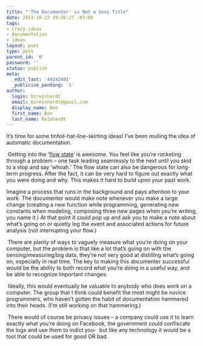 ```yaml
---
title: "'The Documenter' is Not a Sexy Title"
date: 2013-10-22 19:26:27 -07:00
tags:
- crazy ideas
- documentation
- ideas
layout: post
type: post
parent_id: '0'
password: ''
status: publish
meta:
  _edit_last: '44242401'
  _publicize_pending: '1'
author:
  login: bzreinhardt
  email: bzreinhardt@gmail.com
  display_name: Ben
  first_name: Ben
  last_name: Reinhardt
---
```


<p>It’s time for some tinfoil-hat-line-skirting ideas! I’ve been mulling the idea of automatic documentation.  </p>
<p> Getting into the ‘<a href="http://en.wikipedia.org/wiki/Flow_state" target="_blank">flow state</a>’ is awesome. You feel like you’re rocketing through a problem – one task leading seamlessly to the next until you skid to a stop and say ‘whoah.’ The flow state can also be dangerous for long-term progress. After the fact, it can be very hard to figure out exactly what you were doing and why. This makes it hard to build upon your past work.</p>
<p>Imagine a process that runs in the background and pays attention to your work. The documenter would make note whenever you make a large change (creating a new function while programming, generating new constants when modeling, composing three new pages when you’re writing, you name it.) At that point it could pop up and ask you to make a note about what’s going on or quietly log the event and associated actions for future analysis (not interrupting your flow.)</p>
<p> There are plenty of ways to vaguely measure what you’re doing on your computer, but the problem is that like a lot that’s going on with the sensing/measuring/big data, they’re not very good at distilling what’s going on, especially in real time. The key to making this documenter successful would be the ability to both record what you’re doing in a useful way, and be able to recognize important changes.</p>
<p> Ideally, this would eventually be valuable to anybody who does work on a computer. The group that I think could benefit the most might be novice programmers, who haven’t gotten the habit of documentation hammered into their heads. (I’m still working on that hammering.)  </p>
<p> There would of course be privacy issues – a company could use it to learn exactly what you’re doing on Facebook, the government could confiscate the logs and use them to indict you-  but like any technology it would be a tool that could be used for good OR bad. </p>
